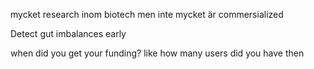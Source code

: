mycket research inom biotech men inte mycket är commersialized

Detect gut imbalances early


when did you get your funding? like how many users did you have then


